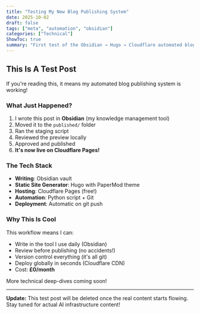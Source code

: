 ```yaml
---
title: "Testing My New Blog Publishing System"
date: 2025-10-02
draft: false
tags: ["meta", "automation", "obsidian"]
categories: ["Technical"]
ShowToc: true
summary: "First test of the Obsidian → Hugo → Cloudflare automated blog pipeline"
---
```


## This Is A Test Post

If you're reading this, it means my automated blog publishing system is working!

### What Just Happened?

1. I wrote this post in **Obsidian** (my knowledge management tool)
2. Moved it to the `published/` folder
3. Ran the staging script
4. Reviewed the preview locally
5. Approved and published
6. **It's now live on Cloudflare Pages!**

### The Tech Stack

- **Writing**: Obsidian vault
- **Static Site Generator**: Hugo with PaperMod theme
- **Hosting**: Cloudflare Pages (free!)
- **Automation**: Python script + Git
- **Deployment**: Automatic on git push

### Why This Is Cool

This workflow means I can:
- Write in the tool I use daily (Obsidian)
- Review before publishing (no accidents!)
- Version control everything (it's all git)
- Deploy globally in seconds (Cloudflare CDN)
- Cost: **£0/month**

More technical deep-dives coming soon!

---

**Update:** This test post will be deleted once the real content starts flowing. Stay tuned for actual AI infrastructure content!
